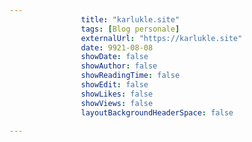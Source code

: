 ---
                title: "karlukle.site"
                tags: [Blog personale]
                externalUrl: "https://karlukle.site"
                date: 9921-08-08
                showDate: false
                showAuthor: false
                showReadingTime: false
                showEdit: false
                showLikes: false
                showViews: false
                layoutBackgroundHeaderSpace: false
                ---

